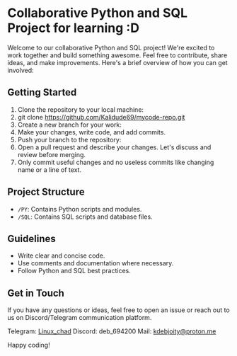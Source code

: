 # Collaborative Python and SQL Project for learning :D

Welcome to our collaborative Python and SQL project! We're excited to work together and build something awesome. Feel free to contribute, share ideas, and make improvements. Here's a brief overview of how you can get involved:

## Getting Started

1. Clone the repository to your local machine:
2. git clone https://github.com/Kalidude69/mycode-repo.git  
3. Create a new branch for your work:
4. Make your changes, write code, and add commits.
5. Push your branch to the repository:
6. Open a pull request and describe your changes. Let's discuss and review before merging.
7. Only commit useful changes and no useless commits like changing name or a line of text.

## Project Structure

- `/PY`: Contains Python scripts and modules.
- `/SQL`: Contains SQL scripts and database files.

## Guidelines

- Write clear and concise code.
- Use comments and documentation where necessary.
- Follow Python and SQL best practices.

## Get in Touch

If you have any questions or ideas, feel free to open an issue or reach out to us on Discord/Telegram communication platform.

Telegram: [Linux_chad](https://t.me/Linux_chad)
Discord: deb_694200
Mail: [kdebjoity@proton.me](mailto:kdebjoity@proton.me)

Happy coding!
